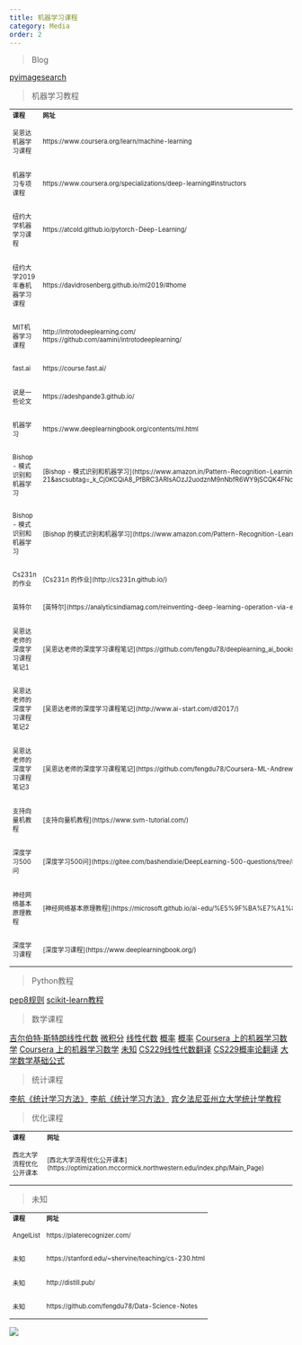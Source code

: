 ```yaml
---
title: 机器学习课程
category: Media
order: 2
---
```


> Blog

[pyimagesearch](https://pyimagesearch.com/start-here/)


> 机器学习教程
<table width="1033" style="font-size: 0.8em;">
	<tbody>
		<tr>
			<td>
				<strong>
					课程
				</strong>
			</td>
			<td>
				<strong>
					网址
				</strong>
			</td>
		</tr>
		<tr>
			<td>
				<p>
					吴恩达机器学习课程
				</p>
			</td>
			<td>
				https://www.coursera.org/learn/machine-learning
			</td>
		</tr>
		<tr>
			<td>
				<p>
					机器学习专项课程
				</p>
			</td>
			<td>
				https://www.coursera.org/specializations/deep-learning#instructors
			</td>
		</tr>
		<tr>
			<td>
				<p>
					纽约大学机器学习课程
				</p>
			</td>
			<td>
				https://atcold.github.io/pytorch-Deep-Learning/
			</td>
		</tr>
		<tr>
			<td>
				<p>
					纽约大学2019年春机器学习课程
				</p>
			</td>
			<td>
				https://davidrosenberg.github.io/ml2019/#home
			</td>
		</tr>
		<tr>
			<td>
				<p>
					MIT机器学习课程
				</p>
			</td>
			<td>
				http://introtodeeplearning.com/
				<br/>
				https://github.com/aamini/introtodeeplearning/
			</td>
		</tr>
		<tr>
			<td>
				<p>
					fast.ai
				</p>
			</td>
			<td>
				https://course.fast.ai/
			</td>
		</tr>
		<tr>
			<td>
				<p>
					说是一些论文
				</p>
			</td>
			<td>
				https://adeshpande3.github.io/
			</td>
		</tr>
		<tr>
			<td>
				<p>
					机器学习
				</p>
			</td>
			<td>
				https://www.deeplearningbook.org/contents/ml.html
			</td>
		</tr>
		<tr>
			<td>
				<p>
					Bishop - 模式识别和机器学习
				</p>
			</td>
			<td>
				[Bishop - 模式识别和机器学习](https://www.amazon.in/Pattern-Recognition-Learning-Information-Statistics/dp/1493938436?tag=googinhydr18418-21&tag=googinkenshoo-21&ascsubtag=_k_Cj0KCQiA8_PfBRC3ARIsAOzJ2uodznM9nNbfR6WY9jSCQK4FNc3pHsR3xgp6J4Hc8i8WjhYPaliv3rUaAkBfEALw_wcB_k_&gclid=Cj0KCQiA8_PfBRC3ARIsAOzJ2uodznM9nNbfR6WY9jSCQK4FNc3pHsR3xgp6J4Hc8i8WjhYPaliv3rUaAkBfEALw_wcB)
			</td>
		</tr>
		<tr>
			<td>
				<p>
					Bishop - 模式识别和机器学习
				</p>
			</td>
			<td>
				[Bishop 的模式识别和机器学习](https://www.amazon.com/Pattern-Recognition-Learning-Information-Statistics/dp/0387310738)
			</td>
		</tr>
		<tr>
			<td>
				<p>
					Cs231n 的作业
				</p>
			</td>
			<td>
				[Cs231n 的作业](http://cs231n.github.io/)
			</td>
		</tr>
		<tr>
			<td>
				<p>
					英特尔
				</p>
			</td>
			<td>
				[英特尔](https://analyticsindiamag.com/reinventing-deep-learning-operation-via-einops/)
			</td>
		</tr>
		<tr>
			<td>
				<p>
					吴恩达老师的深度学习课程笔记1
				</p>
			</td>
			<td>
				[吴恩达老师的深度学习课程笔记](https://github.com/fengdu78/deeplearning_ai_books)
			</td>
		</tr>
		<tr>
			<td>
				<p>
					吴恩达老师的深度学习课程笔记2
				</p>
			</td>
			<td>
				[吴恩达老师的深度学习课程笔记](http://www.ai-start.com/dl2017/)
			</td>
		</tr>
		<tr>
			<td>
				<p>
					吴恩达老师的深度学习课程笔记3
				</p>
			</td>
			<td>
				[吴恩达老师的深度学习课程笔记](https://github.com/fengdu78/Coursera-ML-AndrewNg-Notes)
			</td>
		</tr>
		<tr>
			<td>
				<p>
					支持向量机教程
				</p>
			</td>
			<td>
				[支持向量机教程](https://www.svm-tutorial.com/)
			</td>
		</tr>
		<tr>
			<td>
				<p>
					深度学习500问
				</p>
			</td>
			<td>
				[深度学习500问](https://gitee.com/bashendixie/DeepLearning-500-questions/tree/master)
			</td>
		</tr>
		<tr>
			<td>
				<p>
					神经网络基本原理教程
				</p>
			</td>
			<td>
				[神经网络基本原理教程](https://microsoft.github.io/ai-edu/%E5%9F%BA%E7%A1%80%E6%95%99%E7%A8%8B/A2-%E7%A5%9E%E7%BB%8F%E7%BD%91%E7%BB%9C%E5%9F%BA%E6%9C%AC%E5%8E%9F%E7%90%86/index.html)
			</td>
		</tr>
		<tr>
			<td>
				<p>
					深度学习课程
				</p>
			</td>
			<td>
				[深度学习课程](https://www.deeplearningbook.org/)
			</td>
		</tr>
	</tbody>
</table>



> Python教程

[pep8规则](https://pep8.org/)
[scikit-learn教程](https://github.com/jakevdp/sklearn_tutorial/tree/master/notebooks)


> 数学课程

[吉尔伯特·斯特朗线性代数](https://ocw.mit.edu/courses/mathematics/18-06-linear-algebra-spring-2010/)
[微积分](https://arxiv.org/pdf/1802.01528.pdf)
[线性代数](https://www.deeplearningbook.org/contents/linear_algebra.html)
[概率](https://www.probabilitycourse.com/)
[概率](https://www.deeplearningbook.org/contents/prob.html)
[Coursera 上的机器学习数学](https://www.coursera.org/learn/multivariate-calculus-machine-learning)
[Coursera 上的机器学习数学](https://cims.nyu.edu/~cfgranda/pages/DSGA1002_fall15/material/optimization.pdf)
[未知](https://www.deeplearningbook.org/contents/numerical.html)
[CS229线性代数翻译](http://www.ai-start.com/CS229/1.CS229-LinearAlgebra.html)
[CS229概率论翻译](http://www.ai-start.com/CS229/2.CS229-Prob.html)
[大学数学基础公式](http://www.ai-start.com/dl2017/html/math.html)

> 统计课程

[李航《统计学习方法》](https://mp.weixin.qq.com/s/71w0IN3gAYWxrKVM_lcYrQ)
[李航《统计学习方法》](https://github.com/fengdu78/lihang)
[宾夕法尼亚州立大学统计学教程](https://online.stat.psu.edu/statprogram/)


> 优化课程
<table width="1033" style="font-size: 0.8em;">
	<tbody>
		<tr>
			<td>
				<strong>
					课程
				</strong>
			</td>
			<td>
				<strong>
					网址
				</strong>
			</td>
		</tr>
		<tr>
			<td>
				<p>
					西北大学流程优化公开课本
				</p>
			</td>
			<td>
				[西北大学流程优化公开课本](https://optimization.mccormick.northwestern.edu/index.php/Main_Page)
			</td>
		</tr>
	</tbody>
</table>


> 未知
<table width="1033" style="font-size: 0.8em;">
	<tbody>
		<tr>
			<td>
				<strong>
					课程
				</strong>
			</td>
			<td>
				<strong>
					网址
				</strong>
			</td>
		</tr>
		<tr>
			<td>
				<p>
					AngelList
				</p>
			</td>
			<td>
				https://platerecognizer.com/
			</td>
		</tr>
		<tr>
			<td>
				<p>
					未知
				</p>
			</td>
			<td>
				https://stanford.edu/~shervine/teaching/cs-230.html
			</td>
		</tr>
		<tr>
			<td>
				<p>
					未知
				</p>
			</td>
			<td>
				http://distill.pub/
			</td>
		</tr>
		<tr>
			<td>
				<p>
					未知
				</p>
			</td>
			<td>
				https://github.com/fengdu78/Data-Science-Notes
			</td>
		</tr>
	</tbody>
</table>


![](//placehold.it/800x600)
